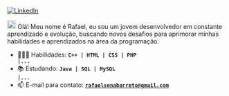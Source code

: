 [![LinkedIn](https://img.shields.io/badge/LinkedIn-010001?style=for-the-badge&logo=linkedin&logoColor=white)](https://www.linkedin.com/in/rafaznj/)

<img src="https://raw.githubusercontent.com/Tarikul-Islam-Anik/Animated-Fluent-Emojis/master/Emojis/Hand%20gestures/Waving%20Hand%20Medium-Light%20Skin%20Tone.png" alt="Waving Hand Medium-Light Skin Tone" width="20" height="20" /> Olá! Meu nome é Rafael, eu sou um jovem desenvolvedor em constante aprendizado e evolução, buscando novos desafios para aprimorar minhas habilidades e aprendizados na área da programação. 
- 👨🏽‍💻 Habilidades: <code>**C++ | HTML | CSS | PHP |...**</code>
- 📚 Estudando: <code>**Java | SQL | MySQL |...**</code>
- 📫 E-mail para contato: <code>**rafaelsenabarreto@gmail.com**</code>
